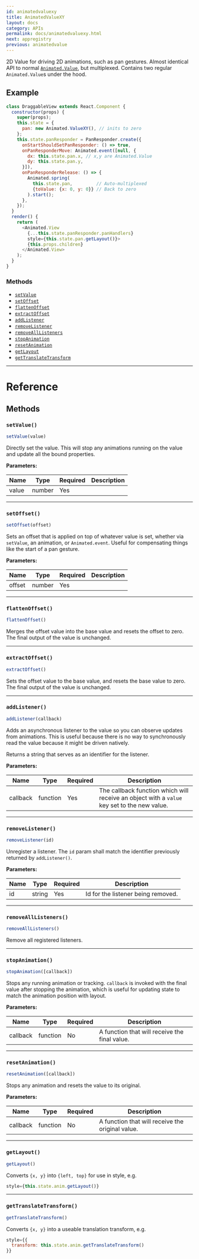 ```yaml
---
id: animatedvaluexy
title: AnimatedValueXY
layout: docs
category: APIs
permalink: docs/animatedvaluexy.html
next: appregistry
previous: animatedvalue
---
```


2D Value for driving 2D animations, such as pan gestures. Almost identical API to normal [`Animated.Value`](docs/animatedvalue.html), but multiplexed. Contains two regular `Animated.Value`s under the hood.
 
## Example

```javascript
class DraggableView extends React.Component {
  constructor(props) {
    super(props);
    this.state = {
      pan: new Animated.ValueXY(), // inits to zero
    };
    this.state.panResponder = PanResponder.create({
      onStartShouldSetPanResponder: () => true,
      onPanResponderMove: Animated.event([null, {
        dx: this.state.pan.x, // x,y are Animated.Value
        dy: this.state.pan.y,
      }]),
      onPanResponderRelease: () => {
        Animated.spring(
          this.state.pan,         // Auto-multiplexed
          {toValue: {x: 0, y: 0}} // Back to zero
        ).start();
      },
    });
  }
  render() {
    return (
      <Animated.View
        {...this.state.panResponder.panHandlers}
        style={this.state.pan.getLayout()}>
        {this.props.children}
      </Animated.View>
    );
  }
}
```


### Methods

- [`setValue`](docs/animatedvaluexy.html#setvalue)
- [`setOffset`](docs/animatedvaluexy.html#setoffset)
- [`flattenOffset`](docs/animatedvaluexy.html#flattenoffset)
- [`extractOffset`](docs/animatedvaluexy.html#extractoffset)
- [`addListener`](docs/animatedvaluexy.html#addlistener)
- [`removeListener`](docs/animatedvaluexy.html#removelistener)
- [`removeAllListeners`](docs/animatedvaluexy.html#removealllisteners)
- [`stopAnimation`](docs/animatedvaluexy.html#stopanimation)
- [`resetAnimation`](docs/animatedvaluexy.html#resetanimation)
- [`getLayout`](docs/animatedvaluexy.html#getlayout)
- [`getTranslateTransform`](docs/animatedvaluexy.html#gettranslatetransform)

---

# Reference

## Methods

### `setValue()`

```javascript
setValue(value)
```

Directly set the value. This will stop any animations running on the value and update all the bound properties.

**Parameters:**

| Name | Type | Required | Description |
| - | - | - | - |
| value | number | Yes |  |

---

### `setOffset()`

```javascript
setOffset(offset)
```

Sets an offset that is applied on top of whatever value is set, whether via `setValue`, an animation, or `Animated.event`. Useful for compensating things like the start of a pan gesture.

**Parameters:**

| Name | Type | Required | Description |
| - | - | - | - |
| offset | number | Yes |  |

---

### `flattenOffset()`

```javascript
flattenOffset()
```

Merges the offset value into the base value and resets the offset to zero. The final output of the value is unchanged.

---

### `extractOffset()`

```javascript
extractOffset()
```

Sets the offset value to the base value, and resets the base value to zero. The final output of the value is unchanged.


---

### `addListener()`

```javascript
addListener(callback)
```

Adds an asynchronous listener to the value so you can observe updates from animations.  This is useful because there is no way to synchronously read the value because it might be driven natively.

Returns a string that serves as an identifier for the listener.

**Parameters:**

| Name | Type | Required | Description |
| - | - | - | - |
| callback | function | Yes | The callback function which will receive an object with a `value` key set to the new value. |

---

### `removeListener()`

```javascript
removeListener(id)
```

Unregister a listener. The `id` param shall match the identifier previously returned by `addListener()`. 

**Parameters:**

| Name | Type | Required | Description |
| - | - | - | - |
| id | string | Yes | Id for the listener being removed. |

---

### `removeAllListeners()`

```javascript
removeAllListeners()
```

Remove all registered listeners.

---

### `stopAnimation()`

```javascript
stopAnimation([callback])
```

Stops any running animation or tracking. `callback` is invoked with the final value after stopping the animation, which is useful for updating state to match the animation position with layout.

**Parameters:**

| Name | Type | Required | Description |
| - | - | - | - |
| callback | function | No | A function that will receive the final value. |

---

### `resetAnimation()`

```javascript
resetAnimation([callback])
```

Stops any animation and resets the value to its original.

**Parameters:**

| Name | Type | Required | Description |
| - | - | - | - |
| callback | function | No | A function that will receive the original value. |


---

### `getLayout()`

```javascript
getLayout()
```

Converts `{x, y}` into `{left, top}` for use in style, e.g.

```javascript
style={this.state.anim.getLayout()}
```
 

---

### `getTranslateTransform()`

```javascript
getTranslateTransform()
```

Converts `{x, y}` into a useable translation transform, e.g.

```javascript
style={{
  transform: this.state.anim.getTranslateTransform()
}}
```
